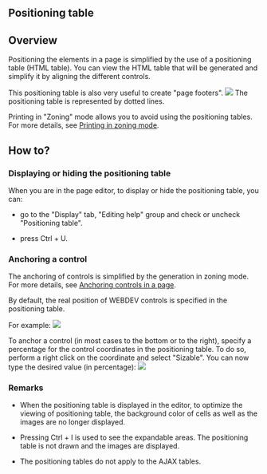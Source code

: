 


## Positioning table
			



<a name="NOTE1"></a>
<a name="NOTE1_1"></a>


## Overview
<a name="overview_ELTTEXTE000122"></a>
Positioning the elements in a page is simplified by the use of a positioning table (HTML table). You can view the HTML table that will be generated and simplify it by aligning the different controls.

This positioning table is also very useful to create "page footers".
![](https://doc.pcsoft.fr/en-US/images/image.awp?langid=3&name=TablePositionnement.gif)
The positioning table is represented by dotted lines.

Printing in "Zoning" mode allows you to avoid using the positioning tables. For more details, see [Printing in zoning mode](../WDChamp/9000130.md). 

<a name="NOTE2"></a>
<a name="NOTE2_1"></a>


## How to?
<a name="how_ELTTEXTE000146"></a>


### Displaying or hiding the positioning table
<a name="displaying_hiding_the_positioning_table_ELTPARAGRAPHE000029"></a>

When you are in the page editor, to display or hide the positioning table, you can:

- go to the "Display" tab, "Editing help" group and check or uncheck "Positioning table".

- press Ctrl + U.



<a name="NOTE2_2"></a>


### Anchoring a control
<a name="anchoring_control_ELTPARAGRAPHE000051"></a>

The anchoring of controls is simplified by the generation in zoning mode. For more details, see [Anchoring controls in a page](../WDChamp/9000131.md).

By default, the real position of WEBDEV controls is specified in the positioning table.

For example: ![](https://doc.pcsoft.fr/en-US/images/image.awp?langid=3&name=TableP_Pixels.gif)


To anchor a control (in most cases to the bottom or to the right), specify a percentage for the control coordinates in the positioning table. To do so, perform a right click on the coordinate and select "Sizable". You can now type the desired value (in percentage): ![](https://doc.pcsoft.fr/en-US/images/image.awp?langid=3&name=TableP_Pourcent.gif)

<a name="NOTE2_3"></a>


### Remarks
<a name="remarks_ELTPARAGRAPHE000071"></a>

- When the positioning table is displayed in the editor, to optimize the viewing of positioning table, the background color of cells as well as the images are no longer displayed.

- Pressing Ctrl + I is used to see the expandable areas. The positioning table is not drawn and the images are displayed.

- The positioning tables do not apply to the AJAX tables.






